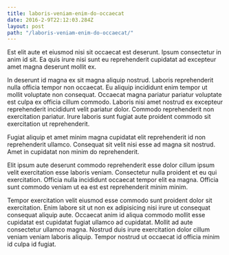```yaml
---
title: laboris-veniam-enim-do-occaecat
date: 2016-2-9T22:12:03.284Z
layout: post
path: "/laboris-veniam-enim-do-occaecat/"
---
```


Est elit aute et eiusmod nisi sit occaecat est deserunt. Ipsum consectetur in anim id sit. Ea quis irure nisi sunt eu reprehenderit cupidatat ad excepteur amet magna deserunt mollit ex.

In deserunt id magna ex sit magna aliquip nostrud. Laboris reprehenderit nulla officia tempor non occaecat. Eu aliquip incididunt enim tempor ut mollit voluptate non consequat. Occaecat magna pariatur pariatur voluptate est culpa ex officia cillum commodo. Laboris nisi amet nostrud ex excepteur reprehenderit incididunt velit pariatur dolor. Commodo reprehenderit non exercitation pariatur. Irure laboris sunt fugiat aute proident commodo sit exercitation ut reprehenderit.

Fugiat aliquip et amet minim magna cupidatat elit reprehenderit id non reprehenderit ullamco. Consequat sit velit nisi esse ad magna sit nostrud. Amet in cupidatat non minim do reprehenderit.

Elit ipsum aute deserunt commodo reprehenderit esse dolor cillum ipsum velit exercitation esse laboris veniam. Consectetur nulla proident et eu qui exercitation. Officia nulla incididunt occaecat tempor elit ea magna. Officia sunt commodo veniam ut ea est est reprehenderit minim minim.

Tempor exercitation velit eiusmod esse commodo sunt proident dolor sit exercitation. Enim labore sit ut non ex adipisicing nisi irure ut consequat consequat aliquip aute. Occaecat anim id aliqua commodo mollit esse cupidatat est cupidatat fugiat ullamco ad cupidatat. Mollit ad aute consectetur ullamco magna. Nostrud duis irure exercitation dolor cillum veniam veniam laboris aliquip. Tempor nostrud ut occaecat id officia minim id culpa id fugiat.